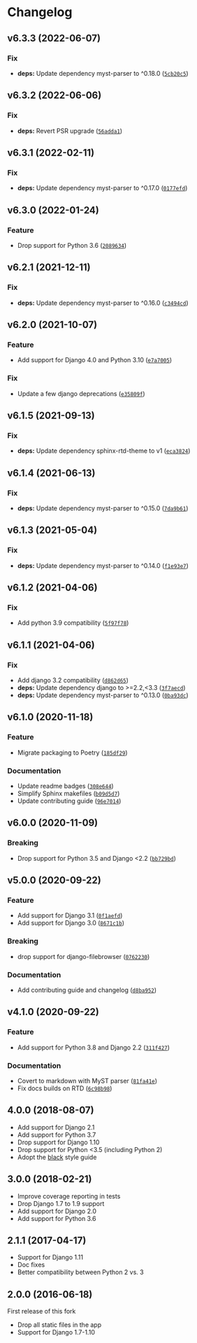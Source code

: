 # Changelog

<!--next-version-placeholder-->

## v6.3.3 (2022-06-07)
### Fix
* **deps:** Update dependency myst-parser to ^0.18.0 ([`5cb20c5`](https://github.com/browniebroke/django-tinymce4-widget/commit/5cb20c54d4c9791ff6ca5ca4b7374cdd84e54462))

## v6.3.2 (2022-06-06)
### Fix
* **deps:** Revert PSR upgrade ([`56adda1`](https://github.com/browniebroke/django-tinymce4-widget/commit/56adda1ea33780b6c888aeeb082d087d8829a9c3))

## v6.3.1 (2022-02-11)
### Fix
* **deps:** Update dependency myst-parser to ^0.17.0 ([`0177efd`](https://github.com/browniebroke/django-tinymce4-widget/commit/0177efd215bc9d7158303a34a5ea78123d0d0aba))

## v6.3.0 (2022-01-24)
### Feature
* Drop support for Python 3.6 ([`2089634`](https://github.com/browniebroke/django-tinymce4-widget/commit/20896343187400c81fcea32db84968c5dcc61a8a))

## v6.2.1 (2021-12-11)
### Fix
* **deps:** Update dependency myst-parser to ^0.16.0 ([`c3494cd`](https://github.com/browniebroke/django-tinymce4-widget/commit/c3494cddde9062b85abb1c29119dc4b3ada845da))

## v6.2.0 (2021-10-07)
### Feature
* Add support for Django 4.0 and Python 3.10 ([`e7a7005`](https://github.com/browniebroke/django-tinymce4-widget/commit/e7a7005010e2bbf05b460314893be5354ea70871))

### Fix
* Update a few django deprecations ([`e35809f`](https://github.com/browniebroke/django-tinymce4-widget/commit/e35809fe7b392ef70578844b3ad9a433965c784f))

## v6.1.5 (2021-09-13)
### Fix
* **deps:** Update dependency sphinx-rtd-theme to v1 ([`eca3824`](https://github.com/browniebroke/django-tinymce4-widget/commit/eca38248e78cd17d11b497f2f4f838275c27adfe))

## v6.1.4 (2021-06-13)
### Fix
* **deps:** Update dependency myst-parser to ^0.15.0 ([`7da9b61`](https://github.com/browniebroke/django-tinymce4-widget/commit/7da9b61783e7d7d81ba60a8d5b798937eb31c12b))

## v6.1.3 (2021-05-04)
### Fix
* **deps:** Update dependency myst-parser to ^0.14.0 ([`f1e93e7`](https://github.com/browniebroke/django-tinymce4-widget/commit/f1e93e7788fadc5b3ff634e5a6c52f1f81914cfc))

## v6.1.2 (2021-04-06)
### Fix
* Add python 3.9 compatibility ([`5f97f78`](https://github.com/browniebroke/django-tinymce4-widget/commit/5f97f789c2cf78581f16caa06596058fdee129a9))

## v6.1.1 (2021-04-06)
### Fix
* Add django 3.2 compatibility ([`d862d65`](https://github.com/browniebroke/django-tinymce4-widget/commit/d862d65ecf1e71fb100eee464ced0c4fdfdd8d3b))
* **deps:** Update dependency django to >=2.2,<3.3 ([`3f7aecd`](https://github.com/browniebroke/django-tinymce4-widget/commit/3f7aecdf210f9338b6964e2b2e8ffb9ff2f55e94))
* **deps:** Update dependency myst-parser to ^0.13.0 ([`0ba93dc`](https://github.com/browniebroke/django-tinymce4-widget/commit/0ba93dcf150dd0f0658a173071ab0637bfb05f6d))

## v6.1.0 (2020-11-18)
### Feature
* Migrate packaging to Poetry ([`185df29`](https://github.com/browniebroke/django-tinymce4-widget/commit/185df299da75fd664bc01c610995c1c830d2fd64))

### Documentation
* Update readme badges ([`308e644`](https://github.com/browniebroke/django-tinymce4-widget/commit/308e644d9f24068e1d211c30b29f5e1205a6a128))
* Simplify Sphinx makefiles ([`b09d5d7`](https://github.com/browniebroke/django-tinymce4-widget/commit/b09d5d71102a7cdb8dbbda2d26e8278d0dd1a4e1))
* Update contributing guide ([`96e7014`](https://github.com/browniebroke/django-tinymce4-widget/commit/96e7014dd39631ae97afa6dd7918e8323777fe79))

## v6.0.0 (2020-11-09)
### Breaking
* Drop support for Python 3.5 and Django <2.2  ([`bb729bd`](https://github.com/browniebroke/django-tinymce4-widget/commit/bb729bd338a38ea1702d577ce75866f79c9bc5e2))

## v5.0.0 (2020-09-22)
### Feature
* Add support for Django 3.1 ([`0f1aefd`](https://github.com/browniebroke/django-tinymce4-widget/commit/0f1aefd2bd70a783fc0d6c69572f9d26e0b460ec))
* Add support for Django 3.0 ([`8671c1b`](https://github.com/browniebroke/django-tinymce4-widget/commit/8671c1b171d28ee70fbc97a933c82156ffc797a9))

### Breaking
* drop support for django-filebrowser ([`0762230`](https://github.com/browniebroke/django-tinymce4-widget/commit/0762230c1a5f1f8bfb991e368b784bdee29e6cc9))

### Documentation
* Add contributing guide and changelog ([`d8ba952`](https://github.com/browniebroke/django-tinymce4-widget/commit/d8ba95253afadc3763abdfefeea96ac2c25de7c5))

## v4.1.0 (2020-09-22)
### Feature
* Add support for Python 3.8 and Django 2.2 ([`311f427`](https://github.com/browniebroke/django-tinymce4-widget/commit/311f427e7e1d26fd9c6621db0a50da5a7ac2eeae))

### Documentation
* Covert to markdown with MyST parser ([`81fa41e`](https://github.com/browniebroke/django-tinymce4-widget/commit/81fa41ec46fc410696018cd6d47a1ef66a01f04d))
* Fix docs builds on RTD ([`6c98b98`](https://github.com/browniebroke/django-tinymce4-widget/commit/6c98b98d28de78fe8c77c647d457addf282993a0))

## 4.0.0 (2018-08-07)

-   Add support for Django 2.1
-   Add support for Python 3.7
-   Drop support for Django 1.10
-   Drop support for Python <3.5 (including Python 2)
-   Adopt the [black](https://github.com/ambv/black) style guide

## 3.0.0 (2018-02-21)

-   Improve coverage reporting in tests
-   Drop Django 1.7 to 1.9 support
-   Add support for Django 2.0
-   Add support for Python 3.6

## 2.1.1 (2017-04-17)

-   Support for Django 1.11
-   Doc fixes
-   Better compatibility between Python 2 vs. 3

## 2.0.0 (2016-06-18)

First release of this fork

-   Drop all static files in the app
-   Support for Django 1.7-1.10
